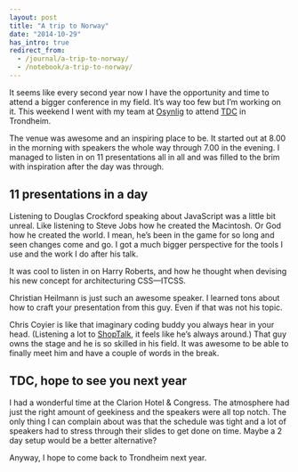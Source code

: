```yaml
---
layout: post
title: "A trip to Norway"
date: "2014-10-29"
has_intro: true
redirect_from:
  - /journal/a-trip-to-norway/
  - /notebook/a-trip-to-norway/
---
```


It seems like every second year now I have the opportunity and time to attend a bigger conference in my field. It’s way too few but I’m working on it. This weekend I went with my team at [Osynlig](http://osynlig.se) to attend [TDC](http://trondheimdc.no/) in Trondheim.

The venue was awesome and an inspiring place to be. It started out at 8.00 in the morning with speakers the whole way through 7.00 in the evening. I managed to listen in on 11 presentations all in all and was filled to the brim with inspiration after the day was through.

## 11 presentations in a day
Listening to Douglas Crockford speaking about JavaScript was a little bit unreal. Like listening to Steve Jobs how he created the Macintosh. Or God how he created the world. I mean, he’s been in the game for so long and seen changes come and go. I got a much bigger perspective for the tools I use and the work I do after his talk.

It was cool to listen in on Harry Roberts, and how he thought when devising his new concept for architecturing CSS—ITCSS.

Christian Heilmann is just such an awesome speaker. I learned tons about how to craft your presentation from this guy. Even if that was not his topic.

Chris Coyier is like that imaginary coding buddy you always hear in your head. (Listening a lot to [ShopTalk](http://shoptalkshow.com/), it feels like he’s always around.) That guy owns the stage and he is so skilled in his field. It was awesome to be able to finally meet him and have a couple of words in the break.

## TDC, hope to see you next year

I had a wonderful time at the Clarion Hotel & Congress. The atmosphere had just the right amount of geekiness and the speakers were all top notch. The only thing I can complain about was that the schedule was tight and a lot of speakers had to stress through their slides to get done on time. Maybe a 2 day setup would be a better alternative?

Anyway, I hope to come back to Trondheim next year.

